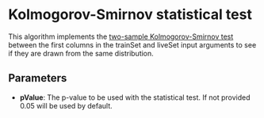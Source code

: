 # Kolmogorov-Smirnov statistical test
This algorithm implements the [two-sample Kolmogorov-Smirnov test](https://en.wikipedia.org/wiki/Kolmogorov%E2%80%93Smirnov_test#Two-sample_Kolmogorov%E2%80%93Smirnov_test) between the first columns in the trainSet and liveSet input arguments to see if they are drawn from the same distribution.

## Parameters
- **pValue**: The p-value to be used with the statistical test. If not provided 0.05 will be used by default.
